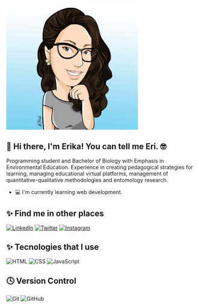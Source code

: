 <img src="assets/img/sticker-Erika.jpg" alt="sticker" width="350"/>

## 👋 Hi there, I'm Erika! You can tell me Eri. 🤓

Programming student and Bachelor of Biology with Emphasis in Environmental Education. Experience in creating pedagogical strategies for learning, managing educational virtual platforms, management of quantitative-qualitative methodologies and entomology research.

* 💻 I'm currently learning web development.

## ✨ Find me in other places

[![LinkedIn](https://img.shields.io/badge/LinkedIn-0077B5?style=for-the-badge&logo=linkedin&logoColor=white)](https://www.linkedin.com/in/erika-nathaly-bernal-morales/)
[![Twitter](https://img.shields.io/badge/Twitter-%231DA1F2.svg?style=for-the-badge&logo=Twitter&logoColor=white)](https://twitter.com/erikabernalm)
[![Instagram](https://img.shields.io/badge/Instagram-%23E4405F.svg?style=for-the-badge&logo=Instagram&logoColor=white)](https://www.instagram.com/erikabernalm/)

## ✨ Tecnologies that I use

![HTML](https://img.shields.io/badge/HTML5-E34F26?style=for-the-badge&logo=html5&logoColor=white) 
![CSS](https://img.shields.io/badge/CSS3-1572B6?style=for-the-badge&logo=css3&logoColor=white)
![JavaScript](https://img.shields.io/badge/JavaScript-323330?style=for-the-badge&logo=javascript&logoColor=F7DF1E) 

## 🕓 Version Control

![Git](https://img.shields.io/badge/git-%23F05033.svg?style=for-the-badge&logo=git&logoColor=white)
![GitHub](https://img.shields.io/badge/github-%23121011.svg?style=for-the-badge&logo=github&logoColor=white)
